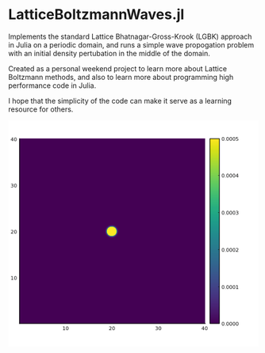# LatticeBoltzmannWaves.jl

Implements the standard Lattice Bhatnagar-Gross-Krook (LGBK) approach in Julia on a periodic domain, and runs a simple wave propogation problem with an initial density pertubation in the middle of the domain.

Created as a personal weekend project to learn more about Lattice Boltzmann methods, and also to learn more about programming high performance code in Julia.

I hope that the simplicity of the code can make it serve as a learning resource for others.

![plot](./LBpulse.gif)
